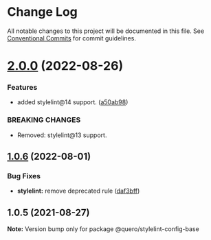 # Change Log

All notable changes to this project will be documented in this file.
See [Conventional Commits](https://conventionalcommits.org) for commit guidelines.

# [2.0.0](https://github.com/quero-edu/guidelines/compare/@quero/stylelint-config-base@1.0.6...@quero/stylelint-config-base@2.0.0) (2022-08-26)


### Features

* added stylelint@14 support. ([a50ab98](https://github.com/quero-edu/guidelines/commit/a50ab980b4164d2cabdb30c27acbb322d5ec1c18))


### BREAKING CHANGES

* Removed: stylelint@13 support.





## [1.0.6](https://github.com/quero-edu/guidelines/compare/@quero/stylelint-config-base@1.0.5...@quero/stylelint-config-base@1.0.6) (2022-08-01)


### Bug Fixes

* **stylelint:** remove deprecated rule ([daf3bff](https://github.com/quero-edu/guidelines/commit/daf3bfffa77c27e44d7aeaf743abb1c559572e33))





## 1.0.5 (2021-08-27)

**Note:** Version bump only for package @quero/stylelint-config-base
